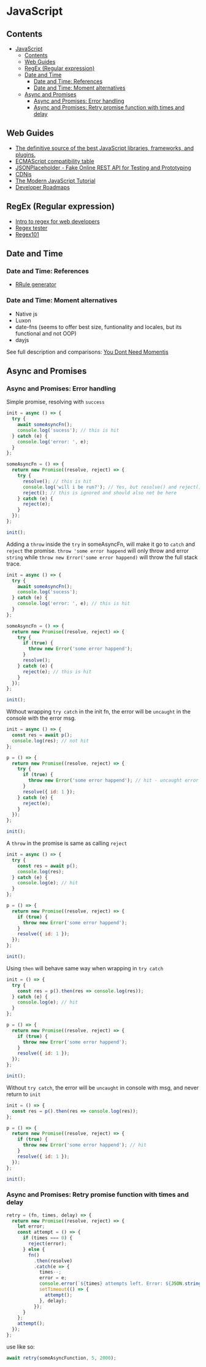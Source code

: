 # JavaScript

## Contents

- [JavaScript](#javascript)
  - [Contents](#contents)
  - [Web Guides](#web-guides)
  - [RegEx (Regular expression)](#regex-regular-expression)
  - [Date and Time](#date-and-time)
    - [Date and Time: References](#date-and-time-references)
    - [Date and Time: Moment alternatives](#date-and-time-moment-alternatives)
  - [Async and Promises](#async-and-promises)
    - [Async and Promises: Error handling](#async-and-promises-error-handling)
    - [Async and Promises: Retry promise function with times and delay](#async-and-promises-retry-promise-function-with-times-and-delay)

## Web Guides

- [The definitive source of the best JavaScript libraries, frameworks, and plugins.](https://www.javascripting.com/)
- [ECMAScript compatibility table](http://kangax.github.io/compat-table/es6/)
- [JSONPlaceholder - Fake Online REST API for Testing and Prototyping](https://jsonplaceholder.typicode.com/)
- [CDNjs](https://cdnjs.com/libraries)
- [The Modern JavaScript Tutorial](https://javascript.info/)
- [Developer Roadmaps](https://roadmap.sh/roadmaps)

## RegEx (Regular expression)

- [Intro to regex for web developers](https://dev.to/chrisachard/intro-to-regex-for-web-developers-2fj4?ref=devawesome.io)
- [Regex tester](https://www.regextester.com/)
- [Regex101](https://regex101.com/)

## Date and Time

### Date and Time: References

- [RRule generator](https://www.textmagic.com/free-tools/rrule-generator)

### Date and Time: Moment alternatives

- Native js
- Luxon
- date-fns (seems to offer best size, funtionality and locales, but its functional and not OOP)
- dayjs

See full description and comparisons: [You Dont Need Momentjs](https://github.com/you-dont-need/You-Dont-Need-Momentjs)

## Async and Promises

### Async and Promises: Error handling

Simple promise, resolving with `success`

```javascript
init = async () => {
  try {
    await someAsyncFn();
    console.log('sucess'); // this is hit
  } catch (e) {
    console.log('error: ', e);
  }
};

someAsyncFn = () => {
  return new Promise((resolve, reject) => {
    try {
      resolve(); // this is hit
      console.log('will i be run?'); // Yes, but resolve() and reject() are used up, and will be ignored from now on
      reject(); // this is ignored and should also not be here
    } catch (e) {
      reject(e);
    }
  });
};

init();
```

Adding a `throw` inside the `try` in someAsyncFn, will make it go to `catch` and `reject` the promise. `throw 'some error happend` will only throw and error `string` while `throw new Error('some error happend)` will throw the full stack trace.

```javascript
init = async () => {
  try {
    await someAsyncFn();
    console.log('sucess');
  } catch (e) {
    console.log('error: ', e); // this is hit
  }
};

someAsyncFn = () => {
  return new Promise((resolve, reject) => {
    try {
      if (true) {
        throw new Error('some error happend');
      }
      resolve();
    } catch (e) {
      reject(e); // this is hit
    }
  });
};

init();
```

Without wrapping `try catch` in the init fn, the error will be `uncaught` in the console with the error msg.

```javascript
init = async () => {
  const res = await p();
  console.log(res); // not hit
};

p = () => {
  return new Promise((resolve, reject) => {
    try {
      if (true) {
        throw new Error('some error happend'); // hit - uncaught error in console with msg on this line
      }
      resolve({ id: 1 });
    } catch (e) {
      reject(e);
    }
  });
};

init();
```

A `throw` in the promise is same as calling `reject`

```javascript
init = async () => {
  try {
    const res = await p();
    console.log(res);
  } catch (e) {
    console.log(e); // hit
  }
};

p = () => {
  return new Promise((resolve, reject) => {
    if (true) {
      throw new Error('some error happend');
    }
    resolve({ id: 1 });
  });
};

init();
```

Using `then` will behave same way when wrapping in `try catch`

```javascript
init = () => {
  try {
    const res = p().then(res => console.log(res));
  } catch (e) {
    console.log(e); // hit
  }
};

p = () => {
  return new Promise((resolve, reject) => {
    if (true) {
      throw new Error('some error happend');
    }
    resolve({ id: 1 });
  });
};

init();
```

Without `try catch`, the error will be `uncaught` in console with msg, and never return to `init`

```javascript
init = () => {
  const res = p().then(res => console.log(res));
};

p = () => {
  return new Promise((resolve, reject) => {
    if (true) {
      throw new Error('some error happend'); // hit
    }
    resolve({ id: 1 });
  });
};

init();
```

### Async and Promises: Retry promise function with times and delay

```javascript
retry = (fn, times, delay) => {
  return new Promise((resolve, reject) => {
    let error;
    const attempt = () => {
      if (times === 0) {
        reject(error);
      } else {
        fn()
          .then(resolve)
          .catch(e => {
            times--;
            error = e;
            console.error(`${times} attempts left. Error: ${JSON.stringify(error)}`);
            setTimeout(() => {
              attempt();
            }, delay);
          });
      }
    };
    attempt();
  });
};
```

use like so:

```javascript
await retry(someAsyncFunction, 5, 2000);
```

